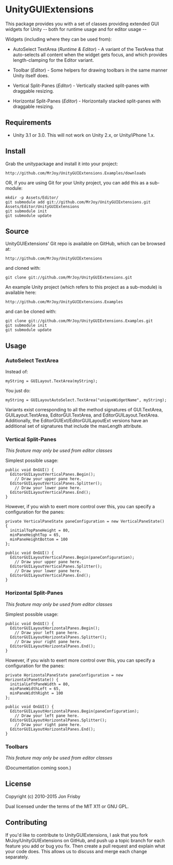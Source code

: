 # UnityGUIExtensions

This package provides you with a set of classes providing extended GUI widgets
for Unity -- both for runtime usage and for editor usage --

Widgets (including where they can be used from):

* AutoSelect TextArea (_Runtime & Editor_) - A variant of the TextArea that
  auto-selects all content when the widget gets focus, and which provides
  length-clamping for the Editor variant.

* Toolbar (_Editor_) - Some helpers for drawing toolbars in the same manner Unity
  itself does.

* Vertical Split-Panes (_Editor_) - Vertically stacked split-panes with draggable
  resizing.

* Horizontal Split-Panes (_Editor_) - Horizontally stacked split-panes with
  draggable resizing.


## Requirements

* Unity 3.1 or 3.0.  This will not work on Unity 2.x, or Unity/iPhone 1.x.


## Install

Grab the unitypackage and install it into your project:

    http://github.com/MrJoy/UnityGUIExtensions.Examples/downloads

OR, if you are using Git for your Unity project, you can add this as a sub-module:

    mkdir -p Assets/Editor/
    git submodule add git://github.com/MrJoy/UnityGUIExtensions.git Assets/Editor/UnityGUIExtensions
    git submodule init
    git submodule update


## Source

UnityGUIExtensions' Git repo is available on GitHub, which can be browsed at:

    http://github.com/MrJoy/UnityGUIExtensions

and cloned with:

    git clone git://github.com/MrJoy/UnityGUIExtensions.git


An example Unity project (which refers to this project as a sub-module) is
available here:

    http://github.com/MrJoy/UnityGUIExtensions.Examples

and can be cloned with:

    git clone git://github.com/MrJoy/UnityGUIExtensions.Examples.git
    git submodule init
    git submodule update


## Usage

### AutoSelect TextArea

Instead of:

    myString = GUILayout.TextArea(myString);

You just do:

    myString = GUILayoutAutoSelect.TextArea("uniqueWidgetName", myString);

Variants exist corresponding to all the method signatures of GUI.TextArea,
GUILayout.TextArea, EditorGUI.TextArea, and EditorGUILayout.TextArea.
Additionally, the EditorGUIExt/EditorGUILayoutExt versions have an additional
set of signatures that include the maxLength attribute.

### Vertical Split-Panes

_This feature may only be used from editor classes_

Simplest possible usage:

    public void OnGUI() {
      EditorGUILayoutVerticalPanes.Begin();
        // Draw your upper pane here.
      EditorGUILayoutVerticalPanes.Splitter();
        // Draw your lower pane here.
      EditorGUILayoutVerticalPanes.End();
    }

However, if you wish to exert more control over this, you can specify a
configuration for the panes:

    private VerticalPaneState paneConfiguration = new VerticalPaneState() {
      initialTopPaneHeight = 80,
      minPaneHeightTop = 65,
      minPaneHeightBottom = 100
    };

    public void OnGUI() {
      EditorGUILayoutVerticalPanes.Begin(paneConfiguration);
        // Draw your upper pane here.
      EditorGUILayoutVerticalPanes.Splitter();
        // Draw your lower pane here.
      EditorGUILayoutVerticalPanes.End();
    }

### Horizontal Split-Panes

_This feature may only be used from editor classes_

Simplest possible usage:

    public void OnGUI() {
      EditorGUILayoutHorizontalPanes.Begin();
        // Draw your left pane here.
      EditorGUILayoutHorizontalPanes.Splitter();
        // Draw your right pane here.
      EditorGUILayoutHorizontalPanes.End();
    }

However, if you wish to exert more control over this, you can specify a
configuration for the panes:

    private HorizontalPaneState paneConfiguration = new HorizontalPaneState() {
      initialLeftPaneWidth = 80,
      minPaneWidthLeft = 65,
      minPaneWidthRight = 100
    };

    public void OnGUI() {
      EditorGUILayoutHorizontalPanes.Begin(paneConfiguration);
        // Draw your left pane here.
      EditorGUILayoutHorizontalPanes.Splitter();
        // Draw your right pane here.
      EditorGUILayoutHorizontalPanes.End();
    }


### Toolbars

_This feature may only be used from editor classes_

(Documentation coming soon.)


## License

Copyright (c) 2010-2015 Jon Frisby

Dual licensed under the terms of the MIT X11 or GNU GPL.


## Contributing

If you'd like to contribute to UnityGUIExtensions, I ask that you fork
MrJoy/UnityGUIExtensions on GitHub, and push up a topic branch for each feature
you add or bug you fix.  Then create a pull request and explain what your code
does. This allows us to discuss and merge each change separately.
